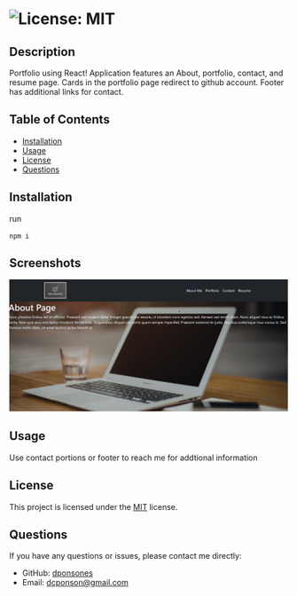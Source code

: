 # ![License: MIT](https://img.shields.io/badge/License-MIT-yellow.svg)

## Description

Portfolio using React! Application features an About, portfolio, contact, and resume page. Cards in the portfolio page redirect to github account. Footer has additional links for contact. 

## Table of Contents

- [Installation](#installation)
- [Usage](#usage)
- [License](#license)
- [Questions](#questions)

## Installation

run 
```
npm i
```
## Screenshots

![About me page](./Assets/PortfolioSS.png)

## Usage

Use contact portions or footer to reach me for addtional information

## License

This project is licensed under the [MIT](https://opensource.org/licenses/MIT) license.

## Questions

If you have any questions or issues, please contact me directly:

- GitHub: [dponsones](https://github.com/dponsones)
- Email: dcponson@gmail.com
